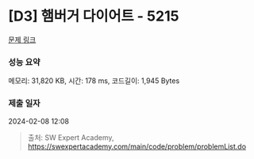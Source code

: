 # [D3] 햄버거 다이어트 - 5215 

[문제 링크](https://swexpertacademy.com/main/code/problem/problemDetail.do?contestProbId=AWT-lPB6dHUDFAVT) 

### 성능 요약

메모리: 31,820 KB, 시간: 178 ms, 코드길이: 1,945 Bytes

### 제출 일자

2024-02-08 12:08



> 출처: SW Expert Academy, https://swexpertacademy.com/main/code/problem/problemList.do